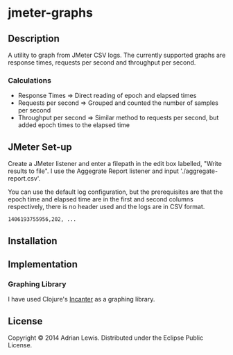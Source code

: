 # jmeter-graphs

## Description
A utility to graph from JMeter CSV logs. The currently supported graphs are response times, requests per second and throughput per second.

### Calculations

* Response Times => Direct reading of epoch and elapsed times
* Requests per second => Grouped and counted the number of samples per second 
* Throughput per second => Similar method to requests per second, but added epoch times to the elapsed time

## JMeter Set-up
Create a JMeter listener and enter a filepath in the edit box labelled, "Write results to file". I use the Aggegrate Report listener and input './aggregate-report.csv'.

You can use the default log configuration, but the prerequisites are that the epoch time and elapsed time are in the first and second columns respectively, there is no header used and the logs are in CSV format. 

```log
1406193755956,202, ...
```

## Installation

## Implementation 

### Graphing Library
I have used Clojure's [Incanter](https://github.com/incanter/incanter) as a graphing library.

## License

Copyright © 2014 Adrian Lewis. Distributed under the Eclipse Public License.
